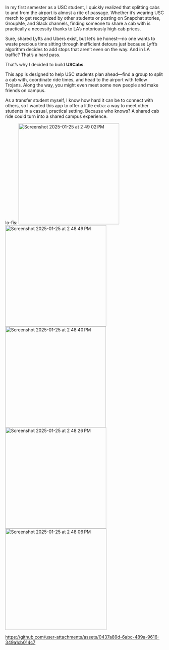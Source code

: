 In my first semester as a USC student, I quickly realized that splitting cabs to and from the airport is almost a rite of passage. Whether it’s wearing USC merch to get recognized by other students or posting on Snapchat stories, GroupMe, and Slack channels, finding someone to share a cab with is practically a necessity thanks to LA’s notoriously high cab prices.

Sure, shared Lyfts and Ubers exist, but let’s be honest—no one wants to waste precious time sitting through inefficient detours just because Lyft’s algorithm decides to add stops that aren’t even on the way. And in LA traffic? That’s a hard pass.

That’s why I decided to build **USCabs**.

This app is designed to help USC students plan ahead—find a group to split a cab with, coordinate ride times, and head to the airport with fellow Trojans. Along the way, you might even meet some new people and make friends on campus.

As a transfer student myself, I know how hard it can be to connect with others, so I wanted this app to offer a little extra: a way to meet other students in a casual, practical setting. Because who knows? A shared cab ride could turn into a shared campus experience.

lo-fis:
<img width="319" alt="Screenshot 2025-01-25 at 2 49 02 PM" src="https://github.com/user-attachments/assets/ffdd94a8-1d01-4117-9422-2ce32a39a9c9" />
<img width="320" alt="Screenshot 2025-01-25 at 2 48 49 PM" src="https://github.com/user-attachments/assets/63e791fd-3f2a-4e58-a885-9c70d94d6eb7" />
<img width="319" alt="Screenshot 2025-01-25 at 2 48 40 PM" src="https://github.com/user-attachments/assets/d6900294-750c-4250-8b6d-d123b704f2b6" />
<img width="320" alt="Screenshot 2025-01-25 at 2 48 26 PM" src="https://github.com/user-attachments/assets/cf4d112f-0f52-459e-bcd9-01c15e6de396" />
<img width="321" alt="Screenshot 2025-01-25 at 2 48 06 PM" src="https://github.com/user-attachments/assets/d7936f74-ac2b-4432-b13b-d75a3df385df" />


https://github.com/user-attachments/assets/0437a89d-6abc-489a-9616-349a1cb014c7

